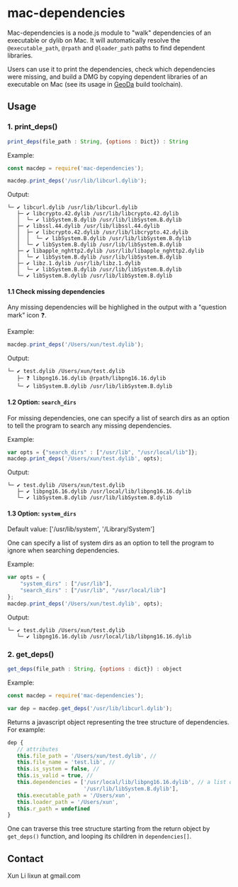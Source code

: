 # mac-dependencies

Mac-dependencies is a node.js module to "walk" dependencies of an executable or dylib on Mac. It will automatically resolve the `@executable_path`, `@rpath` and `@loader_path` paths to find dependent libraries.

Users can use it to print the dependencies, check which dependencies were missing, and build a DMG by copying dependent libraries of an executable on Mac (see its usage in [GeoDa](https://github.com/lixun910/GeoDa) build toolchain).

## Usage

### 1. print_deps()

```javascript
print_deps(file_path : String, {options : Dict}) : String
```

Example:
```javascript
const macdep = require('mac-dependencies');

macdep.print_deps('/usr/lib/libcurl.dylib');
```

Output:
```
└─ ✔ libcurl.dylib /usr/lib/libcurl.dylib
   ├─ ✔ libcrypto.42.dylib /usr/lib/libcrypto.42.dylib
   │  └─ ✔ libSystem.B.dylib /usr/lib/libSystem.B.dylib
   ├─ ✔ libssl.44.dylib /usr/lib/libssl.44.dylib
   │  ├─ ✔ libcrypto.42.dylib /usr/lib/libcrypto.42.dylib
   │  │  └─ ✔ libSystem.B.dylib /usr/lib/libSystem.B.dylib
   │  └─ ✔ libSystem.B.dylib /usr/lib/libSystem.B.dylib
   ├─ ✔ libapple_nghttp2.dylib /usr/lib/libapple_nghttp2.dylib
   │  └─ ✔ libSystem.B.dylib /usr/lib/libSystem.B.dylib
   ├─ ✔ libz.1.dylib /usr/lib/libz.1.dylib
   │  └─ ✔ libSystem.B.dylib /usr/lib/libSystem.B.dylib
   └─ ✔ libSystem.B.dylib /usr/lib/libSystem.B.dylib
```

#### 1.1 Check missing dependencies

Any missing dependencies will be highlighed in the output with a "question mark" icon ❓.

Example:
```javascript
macdep.print_deps('/Users/xun/test.dylib');
```

Output:
```
└─ ✔ test.dylib /Users/xun/test.dylib
   ├─ ❓ libpng16.16.dylib @rpath/libpng16.16.dylib
   └─ ✔ libSystem.B.dylib /usr/lib/libSystem.B.dylib
```

#### 1.2 Option: `search_dirs`
For missing dependencies, one can specify a list of search dirs as an option to tell the program to search any missing dependencies.

Example:
```javascript
var opts = {"search_dirs" : ["/usr/lib", "/usr/local/lib"]};
macdep.print_deps('/Users/xun/test.dylib', opts);
```

Output:
```
└─ ✔ test.dylib /Users/xun/test.dylib
   ├─ ✔ libpng16.16.dylib /usr/local/lib/libpng16.16.dylib
   └─ ✔ libSystem.B.dylib /usr/lib/libSystem.B.dylib
```

#### 1.3 Option: `system_dirs`

Default value: ['/usr/lib/system', '/Library/System']

One can specify a list of system dirs as an option to tell the program to ignore when searching dependencies.

Example:
```javascript
var opts = {
    "system_dirs" : ["/usr/lib"], 
    "search_dirs" : ["/usr/lib", "/usr/local/lib"]
};
macdep.print_deps('/Users/xun/test.dylib', opts);
```

Output:
```
└─ ✔ test.dylib /Users/xun/test.dylib
   └─ ✔ libpng16.16.dylib /usr/local/lib/libpng16.16.dylib
```

### 2. get_deps()

```javascript
get_deps(file_path : String, {options : dict}) : object
```

Example:
```javascript
const macdep = require('mac-dependencies');

var dep = macdep.get_deps('/usr/lib/libcurl.dylib');
```

Returns a javascript object representing the tree structure of dependencies. For example:
```javascript
dep {
   // attributes
   this.file_path = '/Users/xun/test.dylib', // 
   this.file_name = 'test.lib', //
   this.is_system = false, //
   this.is_valid = true, //
   this.dependencies = ['/usr/local/lib/libpng16.16.dylib', // a list of dependencies as dep objects
                        '/usr/lib/libSystem.B.dylib'], 
   this.executable_path = '/Users/xun',
   this.loader_path = '/Users/xun',
   this.r_path = undefined
}
```

One can traverse this tree structure starting from the return object by `get_deps()` function, and looping its children in `dependencies[]`.

## Contact

Xun Li lixun at gmail.com
